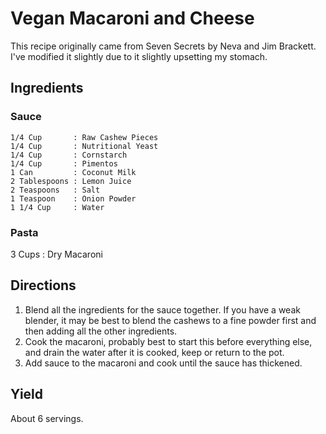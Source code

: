 # Vegan Macaroni and Cheese

This recipe originally came from Seven Secrets by Neva and Jim Brackett. I've 
modified it slightly due to it slightly upsetting my stomach.

## Ingredients

### Sauce

	1/4 Cup       : Raw Cashew Pieces
	1/4 Cup       : Nutritional Yeast
	1/4 Cup       : Cornstarch
	1/4 Cup       : Pimentos
	1 Can         : Coconut Milk
	2 Tablespoons : Lemon Juice
	2 Teaspoons   : Salt
	1 Teaspoon    : Onion Powder
	1 1/4 Cup     : Water

### Pasta

3 Cups : Dry Macaroni

## Directions

1. Blend all the ingredients for the sauce together. If you have a weak blender,
   it may be best to blend the cashews to a fine powder first and then adding
   all the other ingredients.
2. Cook the macaroni, probably best to start this before everything else, and
   drain the water after it is cooked, keep or return to the pot.
3. Add sauce to the macaroni and cook until the sauce has thickened.

## Yield

About 6 servings.
